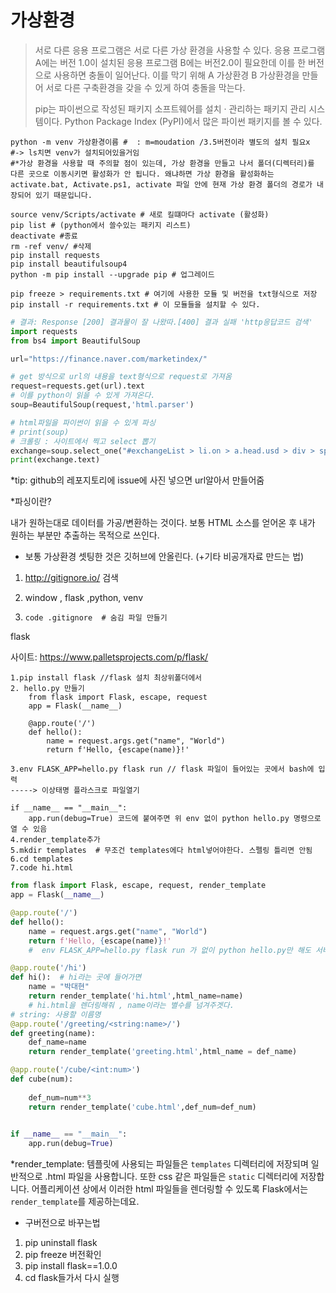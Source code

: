 # 가상환경

> 서로 다른 응용 프로그램은 서로 다른 가상 환경을 사용할 수 있다.  응용 프로그램 A에는 버전 1.0이 설치된  응용 프로그램 B에는 버전2.0이 필요한데 이를 한 버전으로 사용하면 충돌이 일어난다. 이를 막기 위해 A 가상환경 B 가상환경을 만들어 서로 다른 구축환경을 갖을 수 있게 하여 충돌을 막는다.
>
>  pip는 파이썬으로 작성된 패키지 소프트웨어를 설치 · 관리하는 패키지 관리 시스템이다. Python Package Index (PyPI)에서 많은 파이썬 패키지를 볼 수 있다. 

``` shell
python -m venv 가상환경이름 #  : m=moudation /3.5버전이라 별도의 설치 필요x
#-> ls치면 venv가 설치되어있을거임
#*가상 환경을 사용할 때 주의할 점이 있는데, 가상 환경을 만들고 나서 폴더(디렉터리)를 다른 곳으로 이동시키면 활성화가 안 됩니다. 왜냐하면 가상 환경을 활성화하는 activate.bat, Activate.ps1, activate 파일 안에 현재 가상 환경 폴더의 경로가 내장되어 있기 때문입니다.

source venv/Scripts/activate # 새로 킬떄마다 activate (활성화)
pip list # (python에서 쓸수있는 패키지 리스트)
deactivate #종료 
rm -ref venv/ #삭제
pip install requests
pip install beautifulsoup4
python -m pip install --upgrade pip # 업그레이드

pip freeze > requirements.txt # 여기에 사용한 모듈 및 버전을 txt형식으로 저장 
pip install -r requirements.txt # 이 모듈들을 설치할 수 있다.
```



``` python
# 결과: Response [200] 결과물이 잘 나왔따.[400] 결과 실패 'http응답코드 검색'
import requests
from bs4 import BeautifulSoup

url="https://finance.naver.com/marketindex/"

# get 방식으로 url의 내용을 text형식으로 request로 가져옴
request=requests.get(url).text
# 이를 python이 읽을 수 있게 가져온다.
soup=BeautifulSoup(request,'html.parser')

# html파일을 파이썬이 읽을 수 있게 파싱
# print(soup)
# 크롤링 : 사이트에서 찍고 select 뽑기
exchange=soup.select_one("#exchangeList > li.on > a.head.usd > div > span.value")
print(exchange.text) 
```

*tip: github의 레포지토리에 issue에 사진 넣으면 url알아서 만들어줌

*파싱이란? 

내가 원하는대로 데이터를 가공/변환하는 것이다. 보통 HTML 소스를 얻어온 후 내가 원하는 부분만 추출하는 목적으로 쓰인다.

- 보통 가상환경 셋팅한 것은 깃허브에 안올린다. (+기타 비공개자료 만드는 법)

1. http://gitignore.io/ 검색

2. window , flask ,python, venv

3. ``` shell
   code .gitignore  # 숨김 파일 만들기
   ```



flask

사이트: https://www.palletsprojects.com/p/flask/

``` shell
1.pip install flask //flask 설치 최상위폴더에서
2. hello.py 만들기
	from flask import Flask, escape, request
	app = Flask(__name__)

	@app.route('/')
	def hello():
    	name = request.args.get("name", "World")
    	return f'Hello, {escape(name)}!'

3.env FLASK_APP=hello.py flask run // flask 파일이 들어있는 곳에서 bash에 입력
-----> 이상태명 플라스크로 파일열기

if __name__ == "__main__":
    app.run(debug=True) 코드에 붙여주면 위 env 없이 python hello.py 명령으로 열 수 있음
4.render_template추가
5.mkdir templates  # 무조건 templates에다 html넣어야한다. 스펠링 틀리면 안됨
6.cd templates
7.code hi.html
```

``` python
from flask import Flask, escape, request, render_template
app = Flask(__name__)

@app.route('/')
def hello():
    name = request.args.get("name", "World")
    return f'Hello, {escape(name)}!'
    #  env FLASK_APP=hello.py flask run 가 없이 python hello.py만 해도 서버 켜지게함

@app.route('/hi') 
def hi():  # hi라는 곳에 들어가면
    name = "박대현"
    return render_template('hi.html',html_name=name)
    # hi.html을 렌더링해줘 , name이라는 별수를 넘겨주겟다.
# string: 사용할 이름명
@app.route('/greeting/<string:name>/')
def greeting(name):
    def_name=name
    return render_template('greeting.html',html_name = def_name)

@app.route('/cube/<int:num>')
def cube(num):
    
    def_num=num**3
    return render_template('cube.html',def_num=def_num)
     

if __name__ == "__main__":
    app.run(debug=True)

```

*render_template: 템플릿에 사용되는 파일들은 `templates` 디렉터리에 저장되며 일반적으로 .html 파일을 사용합니다. 또한 css 같은 파일들은 `static` 디렉터리에 저장합니다. 어플리케이션 상에서 이러한 html 파일들을 렌더링할 수 있도록 Flask에서는 `render_template`를 제공하는데요. 

- 구버전으로 바꾸는법

1. pip uninstall flask
2. pip freeze 버전확인
3. pip install flask==1.0.0
4. cd flask들가서 다시 실행

